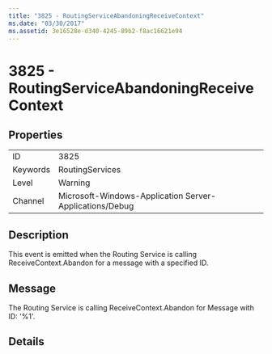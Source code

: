 ```yaml
---
title: "3825 - RoutingServiceAbandoningReceiveContext"
ms.date: "03/30/2017"
ms.assetid: 3e16528e-d340-4245-89b2-f8ac16621e94
---
```

# 3825 - RoutingServiceAbandoningReceiveContext
## Properties  
  
|||  
|-|-|  
|ID|3825|  
|Keywords|RoutingServices|  
|Level|Warning|  
|Channel|Microsoft-Windows-Application Server-Applications/Debug|  
  
## Description  
 This event is emitted when the Routing Service is calling ReceiveContext.Abandon for a message with a specified ID.  
  
## Message  
 The Routing Service is calling ReceiveContext.Abandon for Message with ID: '%1'.  
  
## Details
